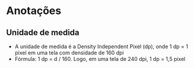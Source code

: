 # Anotações

## Unidade de medida

- A unidade de medida é a Density Independent Pixel (dp), onde 1 dp = 1 pixel em uma tela com densidade de 160 dpi  
- Fórmula: 1 dp = d / 160. Logo, em uma tela de 240 dpi, 1 dp = 1,5 pixel
